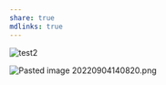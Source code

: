 ```yaml
---
share: true
mdlinks: true
---
```


![test2](test2)

![Pasted image 20220904140820.png](Pasted%20image%2020220904140820.png)